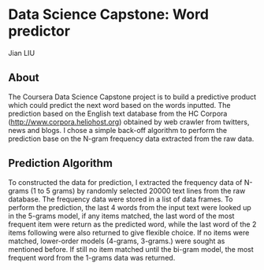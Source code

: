 # Data Science Capstone: Word predictor
Jian LIU  
  
## About 
The Coursera Data Science Capstone project is to build a predictive product which could predict the next word based on the words inputted. The prediction based on the English text database from the HC Corpora (http://www.corpora.heliohost.org) obtained by web crawler from twitters, news and blogs. I chose a simple back-off algorithm to perform the prediction base on the N-gram frequency data extracted from the raw data. 


## Prediction Algorithm
To constructed the data for prediction, I extracted the frequency data of N-grams (1 to 5 grams) by randomly selected 20000 text lines from the raw database. The frequency data were stored in a list of data frames. To perform the prediction, the last 4 words from the input text were looked up in the 5-grams model, if any items matched, the last word of the most frequent item were return as the predicted word, while the last word of the 2 items following were also returned to give flexible choice. If no items were matched, lower-order models (4-grams, 3-grams.) were sought as mentioned before. If still no item matched until the bi-gram model, the most frequent word from the 1-grams data was returned.
